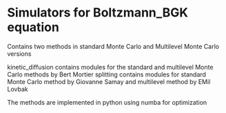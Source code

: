 # Simulators for Boltzmann_BGK equation
 Contains two methods in standard Monte Carlo and Multilevel Monte Carlo versions
 
 kinetic_diffusion contains modules for the standard and multilevel Monte Carlo methods by Bert Mortier
 splitting contains modules for standard Monte Carlo method by Giovanne Samay and multilevel method by EMil Lovbak

 The methods are implemented in python using numba for optimization
